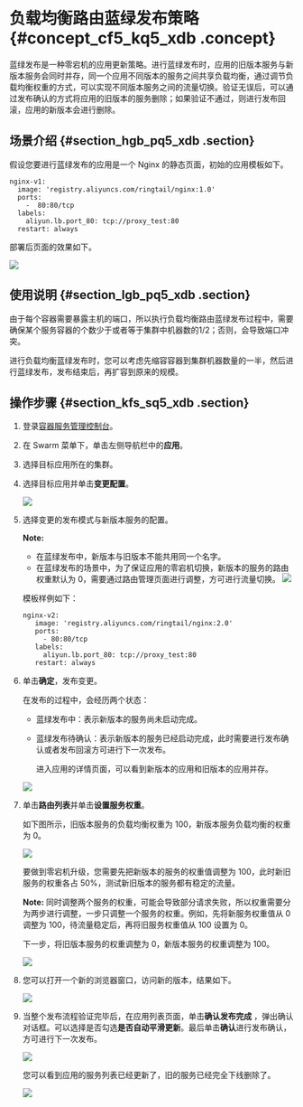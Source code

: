 # 负载均衡路由蓝绿发布策略 {#concept_cf5_kq5_xdb .concept}

蓝绿发布是一种零宕机的应用更新策略。进行蓝绿发布时，应用的旧版本服务与新版本服务会同时并存，同一个应用不同版本的服务之间共享负载均衡，通过调节负载均衡权重的方式，可以实现不同版本服务之间的流量切换。验证无误后，可以通过发布确认的方式将应用的旧版本的服务删除；如果验证不通过，则进行发布回滚，应用的新版本会进行删除。

## 场景介绍 {#section_hgb_pq5_xdb .section}

假设您要进行蓝绿发布的应用是一个 Nginx 的静态页面，初始的应用模板如下。

```
nginx-v1:
  image: 'registry.aliyuncs.com/ringtail/nginx:1.0'
  ports:
    -  80:80/tcp
  labels:
    aliyun.lb.port_80: tcp://proxy_test:80
  restart: always
```

部署后页面的效果如下。

![](http://static-aliyun-doc.oss-cn-hangzhou.aliyuncs.com/assets/img/7118/5627_zh-CN.png)

## 使用说明 {#section_lgb_pq5_xdb .section}

由于每个容器需要暴露主机的端口，所以执行负载均衡路由蓝绿发布过程中，需要确保某个服务容器的个数少于或者等于集群中机器数的1/2；否则，会导致端口冲突。

进行负载均衡蓝绿发布时，您可以考虑先缩容容器到集群机器数量的一半，然后进行蓝绿发布，发布结束后，再扩容到原来的规模。

## 操作步骤 {#section_kfs_sq5_xdb .section}

1.  登录[容器服务管理控制台](https://cs.console.aliyun.com)。
2.  在 Swarm 菜单下，单击左侧导航栏中的**应用**。
3.  选择目标应用所在的集群。
4.  选择目标应用并单击**变更配置**。

    ![](http://static-aliyun-doc.oss-cn-hangzhou.aliyuncs.com/assets/img/7118/5628_zh-CN.png)

5.  选择变更的发布模式与新版本服务的配置。

    **Note:** 

    -   在蓝绿发布中，新版本与旧版本不能共用同一个名字。
    -   在蓝绿发布的场景中，为了保证应用的零宕机切换，新版本的服务的路由权重默认为 0，需要通过路由管理页面进行调整，方可进行流量切换。
    ![](http://static-aliyun-doc.oss-cn-hangzhou.aliyuncs.com/assets/img/7118/5629_zh-CN.png)

    模板样例如下：

    ```
    nginx-v2:
       image: 'registry.aliyuncs.com/ringtail/nginx:2.0'
       ports:
         - 80:80/tcp
       labels:
         aliyun.lb.port_80: tcp://proxy_test:80
       restart: always
    ```

6.  单击**确定**，发布变更。

    在发布的过程中，会经历两个状态：

    -   蓝绿发布中：表示新版本的服务尚未启动完成。
    -   蓝绿发布待确认：表示新版本的服务已经启动完成，此时需要进行发布确认或者发布回滚方可进行下一次发布。

        进入应用的详情页面，可以看到新版本的应用和旧版本的应用并存。

    ![](http://static-aliyun-doc.oss-cn-hangzhou.aliyuncs.com/assets/img/7118/5630_zh-CN.png)

7.  单击**路由列表**并单击**设置服务权重**。

    如下图所示，旧版本服务的负载均衡权重为 100，新版本服务负载均衡的权重为 0。

    ![](http://static-aliyun-doc.oss-cn-hangzhou.aliyuncs.com/assets/img/7118/5631_zh-CN.png)

    要做到零宕机升级，您需要先把新版本的服务的权重值调整为 100，此时新旧服务的权重各占 50%，测试新旧版本的服务都有稳定的流量。

    **Note:** 同时调整两个服务的权重，可能会导致部分请求失败，所以权重需要分为两步进行调整，一步只调整一个服务的权重。例如，先将新服务权重值从 0 调整为 100，待流量稳定后，再将旧服务权重值从 100 设置为 0。

    下一步，将旧版本服务的权重调整为 0，新版本服务的权重调整为 100。

    ![](http://static-aliyun-doc.oss-cn-hangzhou.aliyuncs.com/assets/img/7118/5632_zh-CN.png)

8.  您可以打开一个新的浏览器窗口，访问新的版本，结果如下。

    ![](http://static-aliyun-doc.oss-cn-hangzhou.aliyuncs.com/assets/img/7118/5633_zh-CN.png)

9.  当整个发布流程验证完毕后，在应用列表页面，单击**确认发布完成** ，弹出确认对话框。可以选择是否勾选**是否自动平滑更新**。最后单击**确认**进行发布确认，方可进行下一次发布。

    ![](http://static-aliyun-doc.oss-cn-hangzhou.aliyuncs.com/assets/img/7118/5634_zh-CN.png)

    您可以看到应用的服务列表已经更新了，旧的服务已经完全下线删除了。

    ![](http://static-aliyun-doc.oss-cn-hangzhou.aliyuncs.com/assets/img/7118/5635_zh-CN.png)


